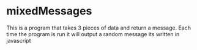 # mixedMessages
This is a program that takes 3 pieces of data and return a message. Each time the program is run it will output a random message
its written in javascript
